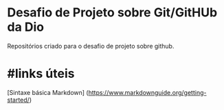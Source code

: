# Desafio de Projeto sobre Git/GitHUb da Dio
Repositórios criado para o desafio de projeto sobre github.

# #links úteis
[Sintaxe básica Markdown] (https://www.markdownguide.org/getting-started/)

